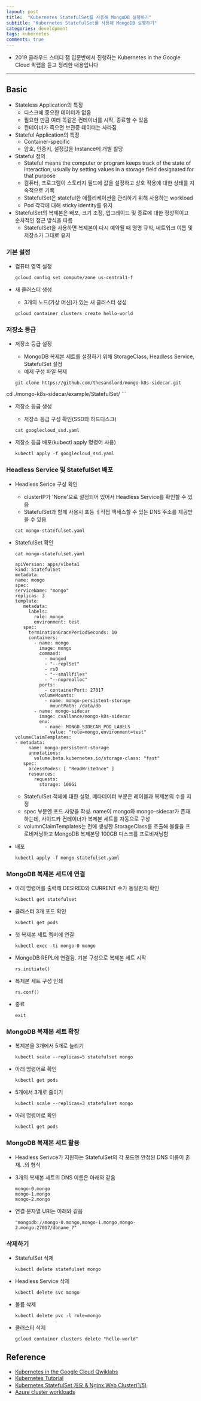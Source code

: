 ```yaml
---
layout: post
title:  "Kubernetes StatefulSet를 사용해 MongoDB 실행하기"
subtitle: "Kubernetes StatefulSet를 사용해 MongoDB 실행하기"
categories: development
tags: kubernetes
comments: true
---
```


- 2019 클라우드 스터디 잼 입문반에서 진행하는 Kubernetes in the Google Cloud 퀵랩을 듣고 정리한 내용입니다

---

## Basic
- Stateless Application의 특징
	- 디스크에 중요한 데이터가 없음
	- 필요한 만큼 여러 똑같은 컨테이너를 시작, 종료할 수 있음
	- 컨테이너가 죽으면 보관중 데이터는 사라짐
- Stateful Application의 특징
	- Container-specific
	- 암호, 인증키, 설정값을 Instance에 개별 할당 
- Stateful 정의
	- Stateful means the computer or program keeps track of the state of interaction, usually by setting values in a storage field designated for that purpose
	- 컴퓨터, 프로그램이 스토리지 필드에 값을 설정하고 상호 작용에 대한 상태를 지속적으로 기록
	- StatefulSet은 stateful한 애플리케이션을 관리하기 위해 사용하는 workload
	- Pod 각각에 대해 sticky identity를 유지
- StatefulSet의 복제본은 배포, 크기 조정, 업그레이드 및 종료에 대한 정상적이고 순차적인 접근 방식을 따름
	- StatefulSet을 사용하면 복제본이 다시 예약될 때 명명 규칙, 네트워크 이름 및 저장소가 그대로 유지

### 기본 설정
- 컴퓨터 영역 설정
	
	```
	gcloud config set compute/zone us-central1-f
	```

- 새 클러스터 생성
	- 3개의 노드(가상 머신)가 있는 새 클러스터 생성

	```
	gcloud container clusters create hello-world
	```	

### 저장소 등급
- 저장소 등급 설정
	- MongoDB 복제본 세트를 설정하기 위해 StorageClass, Headless Service, StatefulSet 설정
	- 예제 구성 파일 복제

	```
	git clone https://github.com/thesandlord/mongo-k8s-sidecar.git
cd ./mongo-k8s-sidecar/example/StatefulSet/
	```
	
- 저장소 등급 생성
	- 저장소 등급 구성 확인(SSD와 하드디스크)

	```
	cat googlecloud_ssd.yaml
	```	

- 저장소 등급 배포(kubectl apply 명령어 사용)

	```
	kubectl apply -f googlecloud_ssd.yaml
	```
	
### Headless Service 및 StatefulSet 배포
- Headless Serice 구성 확인
	- clusterIP가 'None'으로 설정되어 있어서 Headless Service를 확인할 수 있음
	- StatefulSet과 함께 사용시 포등 ㅔ직접 액세스할 수 있는 DNS 주소를 제공받을 수 있음
	
	```
	cat mongo-statefulset.yaml
	```

- StatefulSet 확인
	
	```
	cat mongo-statefulset.yaml
	```	
	
	```
	apiVersion: apps/v1beta1
	kind: StatefulSet
	metadata:
	name: mongo
	spec:
	serviceName: "mongo"
	replicas: 3
	template:
	   metadata:
	     labels:
	       role: mongo
	       environment: test
	   spec:
	     terminationGracePeriodSeconds: 10
	     containers:
	       - name: mongo
	         image: mongo
	         command:
	           - mongod
	           - "--replSet"
	           - rs0
	           - "--smallfiles"
	           - "--noprealloc"
	         ports:
	           - containerPort: 27017
	         volumeMounts:
	           - name: mongo-persistent-storage
	             mountPath: /data/db
	       - name: mongo-sidecar
	         image: cvallance/mongo-k8s-sidecar
	         env:
	           - name: MONGO_SIDECAR_POD_LABELS
	             value: "role=mongo,environment=test"
	volumeClaimTemplates:
	- metadata:
	     name: mongo-persistent-storage
	     annotations:
	       volume.beta.kubernetes.io/storage-class: "fast"
	   spec:
	     accessModes: [ "ReadWriteOnce" ]
	     resources:
	       requests:
	         storage: 100Gi
	```
	
	- StatefulSet 객체에 대한 설명, 메타데이터 부분은 레이블과 복제본의 수를 지정
	- spec 부분엔 포드 사양을 작성. name이 mongo와 mongo-sidecar가 존재하는데, 사이드카 컨테이너가 복제본 세트를 자동으로 구성
	- volumnClaimTemplates는 전에 생성한 StorageClass를 호출해 볼륨을 프로비저닝하고 MongoDB 복제본당 100GB 디스크를 프로비저닝함
- 배포

	```
	kubectl apply -f mongo-statefulset.yaml
	```
	
### MongoDB 복제본 세트에 연결
- 아래 명령어를 출력해 DESIRED와 CURRENT 수가 동일한지 확인

	```
	kubectl get statefulset
	```

- 클러스터 3개 포드 확인

	```
	kubectl get pods
	```
	
- 첫 복제본 세트 멤버에 연결

	```
	kubectl exec -ti mongo-0 mongo
	```
	
- MongoDB REPL에 연결됨. 기본 구성으로 복제본 세트 시작	
	```
	rs.initiate()
	```
	
- 복제본 세트 구성 인쇄

	```
	rs.conf()
	```	
	
- 종료

	```
	exit
	```
	
### MongoDB 복제본 세트 확장
- 복제본을 3개에서 5개로 늘리기

	```
	kubectl scale --replicas=5 statefulset mongo
	```	
	
- 아래 명령어로 확인

	```
	kubectl get pods
	```
	
- 5개에서 3개로 줄이기

	```
	kubectl scale --replicas=3 statefulset mongo
	```

- 아래 명령어로 확인

	```
	kubectl get pods
	```		
	
### MongoDB 복제본 세트 활용
- Headless Serivce가 지원하는 StatefulSet의 각 포드엔 안정된 DNS 이름이 존재. <Pod name>.<Service Name>의 형식
- 3개의 복제본 세트의 DNS 이름은 아래와 같음

	```
	mongo-0.mongo
	mongo-1.mongo
	mongo-2.mongo
	```	
	
- 연결 문자열 URI는 아래와 같음

	```
	"mongodb://mongo-0.mongo,mongo-1.mongo,mongo-2.mongo:27017/dbname_?"
	```
	
### 삭제하기
- StatefulSet 삭제

	```
	kubectl delete statefulset mongo
	```

- Headless Service 삭제

	```
	kubectl delete svc mongo
	```	
	
- 볼륨 삭제
	
	```
	kubectl delete pvc -l role=mongo
	```
	
- 클러스터 삭제

	```
	gcloud container clusters delete "hello-world"
	```	
 
## Reference
- [Kubernetes in the Google Cloud Qwiklabs](https://google.qwiklabs.com/quests/29?qlcampaign=1s-seoul-0219)
- [Kubernetes Tutorial](https://kubernetes.io/docs/tutorials/kubernetes-basics/)
- [Kubernetes StatefulSet 개요 & Nginx Web Cluster(1/5)](https://bryan.wiki/298)
- [Azure cluster workloads](https://docs.microsoft.com/ko-kr/azure/aks/concepts-clusters-workloads)